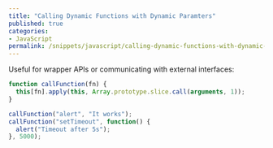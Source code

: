```yaml
---
title: "Calling Dynamic Functions with Dynamic Paramters"
published: true
categories:
- JavaScript
permalink: /snippets/javascript/calling-dynamic-functions-with-dynamic-parameters/
---
```


Useful for wrapper APIs or communicating with external interfaces:

```javascript
function callFunction(fn) {
  this[fn].apply(this, Array.prototype.slice.call(arguments, 1));
}

callFunction("alert", "It works");
callFunction("setTimeout", function() {
  alert("Timeout after 5s");
}, 5000);
```
